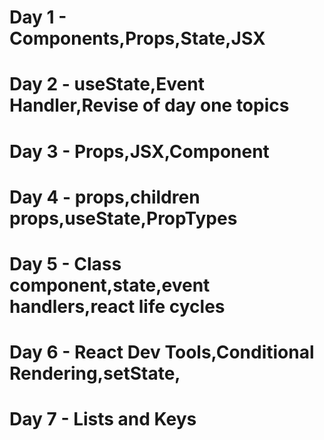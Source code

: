 # Day 1 - Components,Props,State,JSX

# Day 2 - useState,Event Handler,Revise of day one topics

# Day 3 - Props,JSX,Component

# Day 4 - props,children props,useState,PropTypes

# Day 5 - Class component,state,event handlers,react life cycles

# Day 6 - React Dev Tools,Conditional Rendering,setState,

# Day 7 - Lists and Keys
